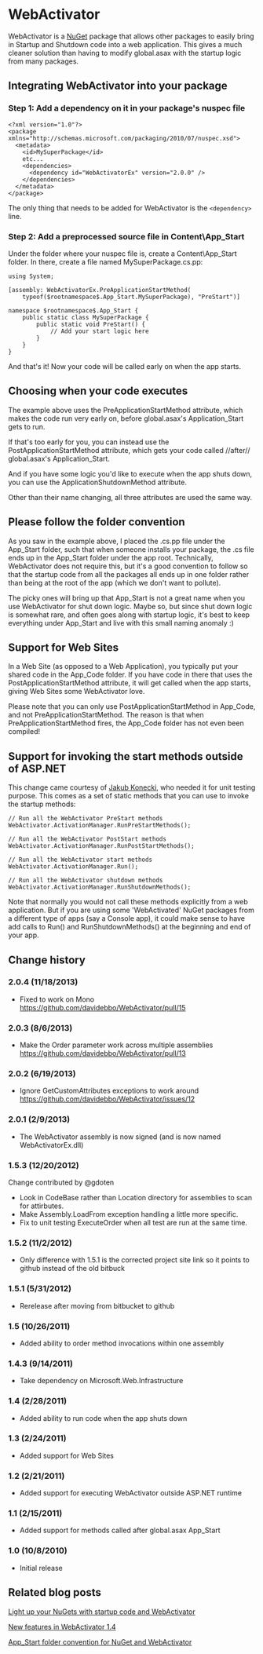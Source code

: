 WebActivator
============

WebActivator is a [NuGet](http://nuget.org/) package that allows other packages to easily bring in Startup and Shutdown code into a web application. This gives a much cleaner solution than having to modify global.asax with the startup logic from many packages.

## Integrating WebActivator into your package

### Step 1: Add a dependency on it in your package's nuspec file

	<?xml version="1.0"?>
	<package xmlns="http://schemas.microsoft.com/packaging/2010/07/nuspec.xsd">
	  <metadata>
	    <id>MySuperPackage</id>
	    etc...
	    <dependencies>
	      <dependency id="WebActivatorEx" version="2.0.0" />
	    </dependencies>
	  </metadata>
	</package>

The only thing that needs to be added for WebActivator is the `<dependency>` line.

### Step 2: Add a preprocessed source file in Content\App_Start

Under the folder where your nuspec file is, create a Content\App_Start folder. In there, create a file named MySuperPackage.cs.pp:

	using System;

	[assembly: WebActivatorEx.PreApplicationStartMethod(
	    typeof($rootnamespace$.App_Start.MySuperPackage), "PreStart")]

	namespace $rootnamespace$.App_Start {
	    public static class MySuperPackage {
	        public static void PreStart() {
	            // Add your start logic here
	        }
	    }
	}

And that's it! Now your code will be called early on when the app starts.

## Choosing when your code executes

The example above uses the PreApplicationStartMethod attribute, which makes the code run very early on, before global.asax's Application_Start gets to run.

If that's too early for you, you can instead use the PostApplicationStartMethod attribute, which gets your code called //after// global.asax's Application_Start.

And if you have some logic you'd like to execute when the app shuts down, you can use the ApplicationShutdownMethod attribute.

Other than their name changing, all three attributes are used the same way.

## Please follow the folder convention

As you saw in the example above, I placed the .cs.pp file under the App_Start folder, such that when someone installs your package, the .cs file ends up in the App_Start folder under the app root. Technically, WebActivator does not require this, but it's a good convention to follow so that the startup code from all the packages all ends up in one folder rather than being at the root of the app (which we don't want to pollute).

The picky ones will bring up that App_Start is not a great name when you use WebActivator for shut down logic. Maybe so, but since shut down logic is somewhat rare, and often goes along with startup logic, it's best to keep everything under App_Start and live with this small naming anomaly :)

## Support for Web Sites

In a Web Site (as opposed to a Web Application), you typically put your shared code in the App_Code folder. If you have code in there that uses the PostApplicationStartMethod attribute, it will get called when the app starts, giving Web Sites some WebActivator love.

Please note that you can only use PostApplicationStartMethod in App_Code, and not PreApplicationStartMethod. The reason is that when PreApplicationStartMethod fires, the App_Code folder has not even been compiled!

## Support for invoking the start methods outside of ASP.NET

This change came courtesy of [Jakub Konecki](http://stackoverflow.com/users/449906/jakub-konecki), who needed it for unit testing purpose. This comes as a set of static methods that you can use to invoke the startup methods:

	// Run all the WebActivator PreStart methods
	WebActivator.ActivationManager.RunPreStartMethods();

	// Run all the WebActivator PostStart methods
	WebActivator.ActivationManager.RunPostStartMethods();

	// Run all the WebActivator start methods
	WebActivator.ActivationManager.Run();

	// Run all the WebActivator shutdown methods
	WebActivator.ActivationManager.RunShutdownMethods();

Note that normally you would not call these methods explicitly from a web application. But if you are using some 'WebActivated' NuGet packages from a different type of apps (say a Console app), it could make sense to have add calls to Run() and RunShutdownMethods() at the beginning and end of your app.

## Change history

### 2.0.4 (11/18/2013)

* Fixed to work on Mono https://github.com/davidebbo/WebActivator/pull/15

### 2.0.3 (8/6/2013)

* Make the Order parameter work across multiple assemblies https://github.com/davidebbo/WebActivator/pull/13

### 2.0.2 (6/19/2013)

* Ignore GetCustomAttributes exceptions to work around https://github.com/davidebbo/WebActivator/issues/12

### 2.0.1 (2/9/2013)

* The WebActivator assembly is now signed (and is now named WebActivatorEx.dll)

### 1.5.3 (12/20/2012)

Change contributed by @gdoten

* Look in CodeBase rather than Location directory for assemblies to scan for attirbutes.
* Make Assembly.LoadFrom exception handling a little more specific.
* Fix to unit testing ExecuteOrder when all test are run at the same time.

### 1.5.2 (11/2/2012)

* Only difference with 1.5.1 is the corrected project site link so it points to github instead of the old bitbuck

### 1.5.1 (5/31/2012)

* Rerelease after moving from bitbucket to github

### 1.5 (10/26/2011)

* Added ability to order method invocations within one assembly

### 1.4.3 (9/14/2011)

* Take dependency on Microsoft.Web.Infrastructure

### 1.4 (2/28/2011)

* Added ability to run code when the app shuts down

### 1.3 (2/24/2011)

* Added support for Web Sites

### 1.2 (2/21/2011)

* Added support for executing WebActivator outside ASP.NET runtime

### 1.1 (2/15/2011)

* Added support for methods called after global.asax App_Start

### 1.0 (10/8/2010)

* Initial release


## Related blog posts

[Light up your NuGets with startup code and WebActivator](http://blogs.msdn.com/b/davidebb/archive/2010/10/11/light-up-your-nupacks-with-startup-code-and-webactivator.aspx)

[New features in WebActivator 1.4](http://blog.davidebbo.com/2011/02/new-features-in-webactivator-13.html)

[App_Start folder convention for NuGet and WebActivator](http://blog.davidebbo.com/2011/02/appstart-folder-convention-for-nuget.html)

